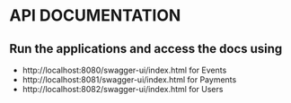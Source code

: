 # API DOCUMENTATION

## Run the applications and access the docs using

- http://localhost:8080/swagger-ui/index.html for Events
- http://localhost:8081/swagger-ui/index.html for Payments
- http://localhost:8082/swagger-ui/index.html for Users